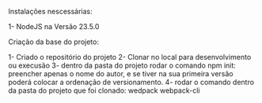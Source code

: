 Instalações nescessárias:

1- NodeJS na Versão 23.5.0

Criação da base do projeto:

1- Criado o repositório do projeto
2- Clonar no  local para desenvolvimento ou execusão
3- dentro da pasta do projeto rodar o comando npm init: preencher apenas o nome do autor, e se tiver na sua primeira versão poderá colocar a ordenação de versionamento.
4- rodar o comando dentro da pasta do projeto que foi clonado: wedpack webpack-cli

